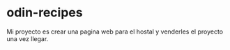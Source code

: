 # odin-recipes
Mi proyecto es crear una pagina web para el hostal y venderles
el proyecto una vez llegar.